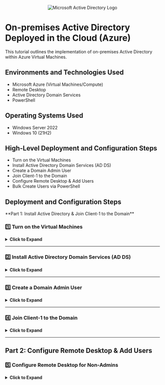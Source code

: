 <p align="center">
<img src="https://i.imgur.com/pU5A58S.png" alt="Microsoft Active Directory Logo"/>
</p>

<h1>On-premises Active Directory Deployed in the Cloud (Azure)</h1>
This tutorial outlines the implementation of on-premises Active Directory within Azure Virtual Machines.<br />


<!-- <h2>Video Demonstration</h2>

- ### [YouTube: How to Deploy on-premises Active Directory within Azure Compute](https://www.youtube.com)
-->
<h2>Environments and Technologies Used</h2>

- Microsoft Azure (Virtual Machines/Compute)
- Remote Desktop
- Active Directory Domain Services
- PowerShell

<h2>Operating Systems Used </h2>

- Windows Server 2022
- Windows 10 (21H2)

<h2>High-Level Deployment and Configuration Steps</h2>

- Turn on the Virtual Machines
- Install Active Directory Domain Services (AD DS)
- Create a Domain Admin User
- Join Client-1 to the Domain
- Configure Remote Desktop & Add Users
- Bulk Create Users via PowerShell

<h2>Deployment and Configuration Steps</h2>

<p>
  **Part 1: Install Active Directory & Join Client-1 to the Domain**  

### **1️⃣ Turn on the Virtual Machines**
<details>
<summary><b>Click to Expand</b></summary>

- In the **Azure Portal**, **turn on** the following Virtual Machines if they are off:
  - **DC-1** (Domain Controller)
  - **Client-1** (Workstation)
</details>

---

### **2️⃣ Install Active Directory Domain Services (AD DS)**
<details>
<summary><b>Click to Expand</b></summary>

1. **Log into DC-1** as `labuser`.  
2. Open **Server Manager** → Click **Manage** → **Add Roles and Features**.  
  <p>
  <img src="https://github.com/Drew-Stokes/On-premises-Active-Directory-Deployed-in-the-Cloud-Azure-/blob/3ed7c0b49a7fa0d4996b76b21af856c9520f492a/server_manager.png" height="30%" width="30%" alt="Disk Sanitization Steps"/>
  </p>

3. Install **Active Directory Domain Services (AD DS)**.  
  <p>
  <img src="https://github.com/Drew-Stokes/On-premises-Active-Directory-Deployed-in-the-Cloud-Azure-/blob/a5641bdebf964ac72aa5c5c26157704130eae205/active_directory_install_2.png" height="30%" width="30%" alt="Disk Sanitization Steps"/>
  </p>
4. **Promote DC-1** as a Domain Controller:
   <p>
    <img src="https://github.com/Drew-Stokes/On-premises-Active-Directory-Deployed-in-the-Cloud-Azure-/blob/a5641bdebf964ac72aa5c5c26157704130eae205/promote_DC1_to_Domain_controller.png" height="30%" width="30%"   alt="Disk Sanitization Steps"/>
   </p>
   - Set up a **new forest**: `mydomain.com` (choose your own domain name).  
    <p>
  <img src="https://github.com/Drew-Stokes/On-premises-Active-Directory-Deployed-in-the-Cloud-Azure-/blob/a5641bdebf964ac72aa5c5c26157704130eae205/set_up_new_forest.png" height="30%" width="30%" alt="Disk Sanitization Steps"/>
  </p>
6. Restart DC-1 and **log back in** as:  
mydomain.com\labuser

<p>
  <img src="https://github.com/Drew-Stokes/On-premises-Active-Directory-Deployed-in-the-Cloud-Azure-/blob/a5641bdebf964ac72aa5c5c26157704130eae205/log_back_in_as_mydomain.png" height="30%" width="30%" alt="Disk Sanitization Steps"/>
  </p>
</details>

---

### **3️⃣ Create a Domain Admin User**
<details>
<summary><b>Click to Expand</b></summary>

1. Open **Active Directory Users and Computers (ADUC)**.
  <p>
<img src="https://github.com/Drew-Stokes/On-premises-Active-Directory-Deployed-in-the-Cloud-Azure-/blob/6f7a2fcae1ce2396c0693e781c886de91bae3269/Active_directory_users_and_computers.png" height="30%" width="30%" alt="Disk Sanitization Steps"/>
</p>

2. Create an **Organizational Unit (OU)** named `_EMPLOYEES`.  
  <p>
<img src="https://github.com/Drew-Stokes/On-premises-Active-Directory-Deployed-in-the-Cloud-Azure-/blob/6f7a2fcae1ce2396c0693e781c886de91bae3269/creat_employee_ou.png" height="30%" width="30%" alt="Disk Sanitization Steps"/>
</p>

3. Create a **new OU** named `_ADMINS`.  
  <p>
<img src="https://github.com/Drew-Stokes/On-premises-Active-Directory-Deployed-in-the-Cloud-Azure-/blob/6f7a2fcae1ce2396c0693e781c886de91bae3269/create_admins_OU.png" height="30%" width="30%" alt="Disk Sanitization Steps"/>
</p>

4. Create a new employee:
- **Full Name**: Jane Doe  
- **Username**: `jane_admin`  
- **Password**: `Cyberlab123!`  
<p>
<img src="https://github.com/Drew-Stokes/On-premises-Active-Directory-Deployed-in-the-Cloud-Azure-/blob/6f7a2fcae1ce2396c0693e781c886de91bae3269/create_user_jane_doe.png" height="30%" width="30%" alt="Disk Sanitization Steps"/>
</p>

5. Add `jane_admin` to the **Domain Admins** security group.  
<p>
<img src="https://github.com/Drew-Stokes/On-premises-Active-Directory-Deployed-in-the-Cloud-Azure-/blob/6f7a2fcae1ce2396c0693e781c886de91bae3269/add_jane_to_admins_group.png" height="30%" width="30%" alt="Disk Sanitization Steps"/>
</p>

6. **Log out** and reconnect as:
mydomain.com\jane_admin

<p>
<img src="https://github.com/Drew-Stokes/On-premises-Active-Directory-Deployed-in-the-Cloud-Azure-/blob/6f7a2fcae1ce2396c0693e781c886de91bae3269/jane_admin_my_domain_log_in.png" height="30%" width="30%" alt="Disk Sanitization Steps"/>
</p>

7. Use `jane_admin` as your **admin account** from now on.  
</details>

---

### **4️⃣ Join Client-1 to the Domain**
<details>
<summary><b>Click to Expand</b></summary>

1. In the **Azure Portal**:
- Set **Client-1’s DNS** to **DC-1’s Private IP** (already done).
- **Restart Client-1** (already done).
2. **Login to Client-1** as `labuser`.  
3. **Join Client-1 to the domain (`mydomain.com`)**:
- Open **System Properties** → Click **Change Settings**.  
- Set **Domain** to `mydomain.com`.
  <p>
<img src="https://github.com/Drew-Stokes/On-premises-Active-Directory-Deployed-in-the-Cloud-Azure-/blob/2b970f8b404c3cc8afafb1f4b9e9d7d5ff8fce30/join_client_to_my_domain.png" height="30%" width="30%" alt="Disk Sanitization Steps"/>
</p>
  
- Restart **Client-1**.
  <p>
<img src="https://github.com/Drew-Stokes/On-premises-Active-Directory-Deployed-in-the-Cloud-Azure-/blob/2b970f8b404c3cc8afafb1f4b9e9d7d5ff8fce30/restart_computer.png" height="30%" width="30%" alt="Disk Sanitization Steps"/>
</p>

4. **Verify Client-1 in Active Directory**:
- Log into **DC-1**.
- Open **ADUC** → Confirm that Client-1 appears in the **Computers** section.
  <p>
<img src="https://github.com/Drew-Stokes/On-premises-Active-Directory-Deployed-in-the-Cloud-Azure-/blob/2b970f8b404c3cc8afafb1f4b9e9d7d5ff8fce30/verify_client_is_active_directory.png" height="30%" width="30%" alt="Disk Sanitization Steps"/>
</p>
 
5. **Organize Client-1 in AD**:
- Create a new OU called `_CLIENTS`.  
- **Move Client-1** into `_CLIENTS`.
  <p>
<img src="https://github.com/Drew-Stokes/On-premises-Active-Directory-Deployed-in-the-Cloud-Azure-/blob/2b970f8b404c3cc8afafb1f4b9e9d7d5ff8fce30/organize_client.png" height="30%" width="30%" alt="Disk Sanitization Steps"/>
</p>

</details>

---

## **Part 2: Configure Remote Desktop & Add Users**  

### **5️⃣ Configure Remote Desktop for Non-Admins**
<details>
<summary><b>Click to Expand</b></summary>

1. Log into **Client-1** as:  
mydomain.com\jane_admin
<p>
<img src="https://github.com/Drew-Stokes/On-premises-Active-Directory-Deployed-in-the-Cloud-Azure-/blob/6942037df8a9b2a53bc2cfeb3104a0a29f2babb2/log_into_client1_as_janeadmin(p2).png" height="30%" width="30%" alt="Disk Sanitization Steps"/>
</p>

2. Open **System Properties** → Click **Remote Desktop**.  
3. Allow **domain users** to access Remote Desktop.  
<p>
<img src="https://github.com/Drew-Stokes/On-premises-Active-Directory-Deployed-in-the-Cloud-Azure-/blob/6942037df8a9b2a53bc2cfeb3104a0a29f2babb2/allow_domain_users_to_access_remote_Desktop.png" height="30%" width="30%" alt="Disk Sanitization Steps"/>
</p>


---

### **6️⃣ Bulk Create Users via PowerShell**
<details>
<summary><b>Click to Expand</b></summary>

1. **Log into DC-1** as `jane_admin`.  
2. Open **PowerShell ISE** as an **Administrator**.  
<p>
<img src="https://github.com/Drew-Stokes/On-premises-Active-Directory-Deployed-in-the-Cloud-Azure-/blob/ebc18d6c3afadcd48e63c29c558889083906976d/run_power_shell_as_administrator.png" height="30%" width="30%" alt="Disk Sanitization Steps"/>
</p>

3. Create a **new script file** and paste the following script:  
<p>
<img src="https://github.com/Drew-Stokes/On-premises-Active-Directory-Deployed-in-the-Cloud-Azure-/blob/ebc18d6c3afadcd48e63c29c558889083906976d/power_shell_script.png"/>
</p>

```powershell
# ----- Edit these Variables for your own Use Case ----- #
$PASSWORD_FOR_USERS   = "Password1"
$NUMBER_OF_ACCOUNTS_TO_CREATE = 10000
# ------------------------------------------------------ #

Function generate-random-name() {
    $consonants = @('b','c','d','f','g','h','j','k','l','m','n','p','q','r','s','t','v','w','x','z')
    $vowels = @('a','e','i','o','u','y')
    $nameLength = Get-Random -Minimum 3 -Maximum 7
    $count = 0
    $name = ""

    while ($count -lt $nameLength) {
        if ($($count % 2) -eq 0) {
            $name += $consonants[$(Get-Random -Minimum 0 -Maximum $($consonants.Count - 1))]
        }
        else {
            $name += $vowels[$(Get-Random -Minimum 0 -Maximum $($vowels.Count - 1))]
        }
        $count++
    }

    return $name

}

$count = 1
while ($count -lt $NUMBER_OF_ACCOUNTS_TO_CREATE) {
    $fisrtName = generate-random-name
    $lastName = generate-random-name
    $username = $fisrtName + '.' + $lastName
    $password = ConvertTo-SecureString $PASSWORD_FOR_USERS -AsPlainText -Force

    Write-Host "Creating user: $($username)" -BackgroundColor Black -ForegroundColor Cyan
    
    New-AdUser -AccountPassword $password `
               -GivenName $firstName `
               -Surname $lastName `
               -DisplayName $username `
               -Name $username `
               -EmployeeID $username `
               -PasswordNeverExpires $true `
               -Path "ou=_EMPLOYEES,$(([ADSI]`"").distinguishedName)" `
               -Enabled $true
    $count++
}

---
</p>
